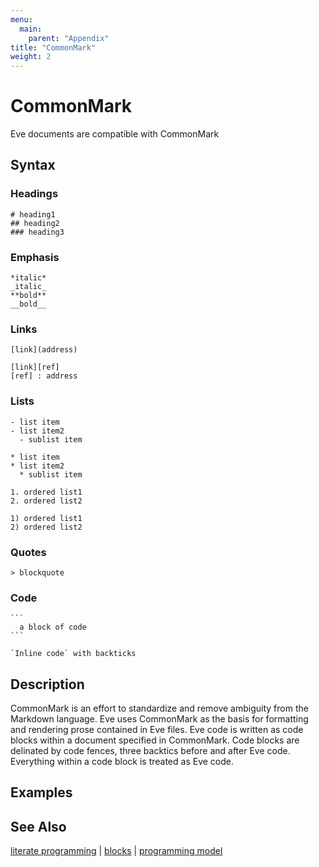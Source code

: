 ```yaml
---
menu:
  main:
    parent: "Appendix"
title: "CommonMark"
weight: 2
---
```


# CommonMark

Eve documents are compatible with CommonMark

## Syntax

### Headings

```
# heading1
## heading2
### heading3
```

### Emphasis

```
*italic*
_italic_
**bold**
__bold__
```

### Links

```
[link](address)

[link][ref]
[ref] : address
```

### Lists

```
- list item
- list item2
  - sublist item

* list item
* list item2
  * sublist item

1. ordered list1
2. ordered list2

1) ordered list1
2) ordered list2
```

### Quotes

```
> blockquote
```

### Code

~~~
```
  a block of code
```

`Inline code` with backticks
~~~

## Description

CommonMark is an effort to standardize and remove ambiguity from the Markdown language. Eve uses CommonMark as the basis for formatting and rendering prose contained in Eve files. Eve code is written as code blocks within a document specified in CommonMark. Code blocks are delinated by code fences, three backtics before and after Eve code. Everything within a code block is treated as Eve code.

## Examples

## See Also

[literate programming](../literate-programming) | [blocks](../blocks) | [programming model](../model)